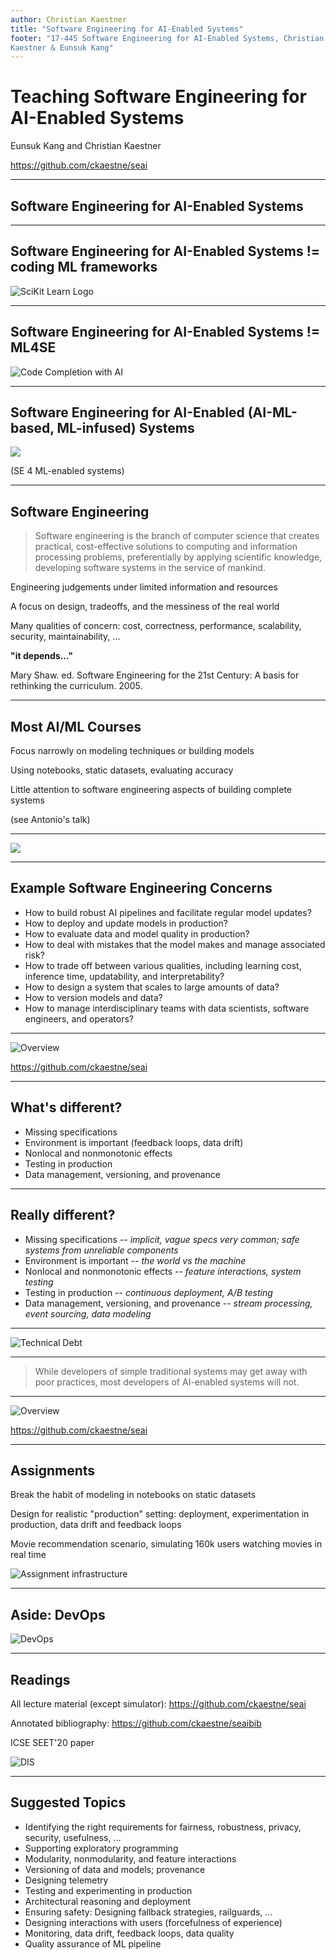 ```yaml
---
author: Christian Kaestner
title: "Software Engineering for AI-Enabled Systems"
footer: "17-445 Software Engineering for AI-Enabled Systems, Christian
Kaestner & Eunsuk Kang"
---
```


# Teaching Software Engineering for AI-Enabled Systems

Eunsuk Kang and Christian Kaestner

https://github.com/ckaestne/seai

---

## Software Engineering for AI-Enabled Systems

----


## Software Engineering for AI-Enabled Systems != coding ML frameworks

![SciKit Learn Logo](scikit.png)



----


## Software Engineering for AI-Enabled Systems != ML4SE

![Code Completion with AI](codecompl.png)


----
## Software Engineering for AI-Enabled (AI-ML-based, ML-infused) Systems

![](temi.png)

(SE 4 ML-enabled systems)


---
## Software Engineering

> Software engineering is the branch of computer science that creates practical, cost-effective solutions to computing and information processing problems, preferentially by applying scientific knowledge, developing software systems in the service of mankind. 

Engineering judgements under limited information and resources

A focus on design, tradeoffs, and the messiness of the real world

Many qualities of concern: cost, correctness, performance, scalability, security, maintainability, ...



**"it depends..."**


<!-- references -->
Mary Shaw. ed. Software Engineering for the 21st Century: A basis for rethinking the curriculum. 2005.


----
## Most AI/ML Courses

Focus narrowly on modeling techniques or building models

Using notebooks, static datasets, evaluating accuracy

Little attention to software engineering aspects of building complete systems


(see Antonio's talk)


----

![](temi.png)

----
## Example Software Engineering Concerns


* How to build robust AI pipelines and facilitate regular model updates? 
* How to deploy and update models in production? 
* How to evaluate data and model quality in production? 
* How to deal with mistakes that the model makes and manage associated risk?
* How to trade off between various qualities, including learning cost, inference time, updatability, and interpretability? 
* How to design a system that scales to large amounts of data? 
* How to version models and data?
* How to manage interdisciplinary teams with data scientists, software engineers, and operators?


---

![Overview](overview.png)

https://github.com/ckaestne/seai

---
## What's different?


* Missing specifications
* Environment is important (feedback loops, data drift)
* Nonlocal and nonmonotonic effects 
* Testing in production
* Data management, versioning, and provenance

----
## Really different?


* Missing specifications -- *implicit, vague specs very common; safe systems from unreliable components*
* Environment is important -- *the world vs the machine*
* Nonlocal and nonmonotonic effects -- *feature interactions, system testing* 
* Testing in production -- *continuous deployment, A/B testing*
* Data management, versioning, and provenance -- *stream processing, event sourcing, data modeling*

----
![Technical Debt](debt.jpg)

----

> While developers of simple traditional systems may get away with poor practices, most developers of AI-enabled systems will not.


---

![Overview](overview.png)

https://github.com/ckaestne/seai

---
## Assignments

Break the habit of modeling in notebooks on static datasets

Design for realistic "production" setting: deployment, experimentation in production, data drift and feedback loops

Movie recommendation scenario, simulating 160k users watching movies in real time

![Assignment infrastructure](sim.png)

---
## Aside: DevOps

![DevOps](devops.png)


---
## Readings

All lecture material (except simulator): https://github.com/ckaestne/seai

Annotated bibliography: https://github.com/ckaestne/seaibib

ICSE SEET'20 paper

<!-- split -->
![DIS](book.webp)

---
## Suggested Topics

* Identifying the right requirements for fairness, robustness, privacy, security, usefulness, ...
* Supporting exploratory programming
* Modularity, nonmodularity, and feature interactions 
* Versioning of data and models; provenance
* Designing telemetry
* Testing and experimenting in production
* Architectural reasoning and deployment
* Ensuring safety: Designing fallback strategies, railguards, ...
* Designing interactions with users (forcefulness of experience)
* Monitoring, data drift, feedback loops, data quality
* Quality assurance of ML pipeline